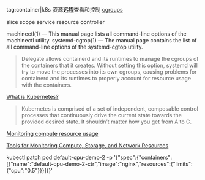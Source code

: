 tag:container|k8s
资源**远程**查看和控制
[cgroups](https://access.redhat.com/documentation/en-us/red_hat_enterprise_linux/7/html/resource_management_guide/chap-introduction_to_control_groups)

slice
    scope
        service
resource controller

machinectl(1) — This manual page lists all command-line options of the machinectl utility. 
systemd-cgtop(1) — The manual page contains the list of all command-line options of the systemd-cgtop utility. 

> Delegate allows containerd and its runtimes to manage the cgroups of the containers that it creates. Without setting this option, systemd will try to move the processes into its own cgroups, causing problems for containerd and its runtimes to properly account for resource usage with the containers.


[What is Kubernetes?](https://kubernetes.io/docs/concepts/overview/what-is-kubernetes/)
>  Kubernetes is comprised of a set of independent, composable control processes that continuously drive the current state towards the provided desired state. It shouldn’t matter how you get from A to C. 

[Monitoring compute resource usage](https://kubernetes.io/docs/concepts/configuration/manage-compute-resources-container/#monitoring-compute-resource-usage)

[Tools for Monitoring Compute, Storage, and Network Resources](https://kubernetes.io/docs/tasks/debug-application-cluster/resource-usage-monitoring/)

kubectl patch pod default-cpu-demo-2 -p '{"spec":{"containers":[{"name":"default-cpu-demo-2-ctr","image":"nginx","resources":{"limits":{"cpu":"0.5"}}}]}}'
